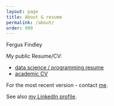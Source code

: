 ```yaml
---
layout: page
title: About & resume
permalink: /about/
order: 999
---
```


Fergus Findley

My public Resume/CV:

* [data science / programming resume](https://github.com/fergusfindley/cv-resume/blob/master/fergus_findley_resume_data_sci.pdf?raw=true)
* [academic CV](https://github.com/fergusfindley/cv-resume/blob/master/fergus_findley_cv_sci.pdf?raw=true)

For the most recent version - contact <a href="mailto:fergusfindley@gmail.com">me</a>.

See also [my LinkedIn profile](https://www.linkedin.com/in/).
